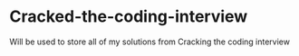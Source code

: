 # Cracked-the-coding-interview
Will be used to store all of my solutions from Cracking the coding interview
